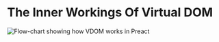 # The Inner Workings Of Virtual DOM
![Flow-chart showing how VDOM works in Preact](https://miro.medium.com/max/1952/1*TF0TZszVwpYc1Pba7Dbk7Q.png)